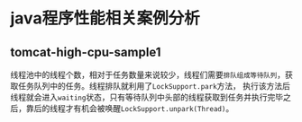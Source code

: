 # java程序性能相关案例分析

## tomcat-high-cpu-sample1
线程池中的线程个数，相对于任务数量来说较少，线程们需要`排队组成等待队列`，获取任务队列中的任务。线程排队就利用了`LockSupport.park`方法，
执行该方法后线程就会进入`waiting`状态，只有等待队列中头部的线程获取到任务并执行完毕之后，靠后的线程才有机会被唤醒`LockSupport.unpark(Thread)`。